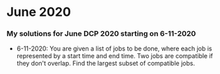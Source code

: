 # June 2020
### My solutions for June DCP 2020 starting on 6-11-2020

- 6-11-2020: You are given a list of jobs to be done, where each job is represented by a start time and end time. Two jobs are compatible if they don't overlap. Find the largest subset of compatible jobs.
